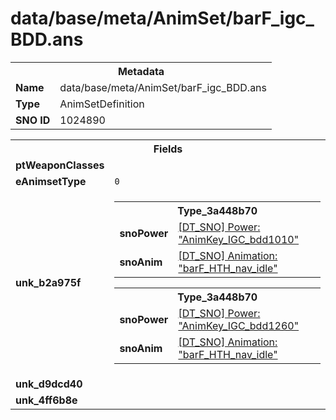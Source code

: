 <h1>data/base/meta/AnimSet/barF_igc_BDD.ans</h1><table><tr><th colspan="100%">Metadata</th></tr><tr><td><b>Name</b></td><td>data/base/meta/AnimSet/barF_igc_BDD.ans</td></tr><tr><td><b>Type</b></td><td>AnimSetDefinition</td></tr><tr><td><b>SNO ID</b></td><td>1024890</td></tr></table>

<table><tr><th colspan="100%">Fields</th></tr><tr><td><b>ptWeaponClasses</b></td><td></td></tr><tr><td><b>eAnimsetType</b></td><td><code>0</code></td></tr><tr><td><b>unk_b2a975f</b></td><td><table><tr><th colspan="100%">Type_3a448b70</th></tr><tr><td><b>snoPower</b></td><td><a href="..\Power\AnimKey_IGC_bdd1010.pow">[DT_SNO] Power: "AnimKey_IGC_bdd1010"</a></td></tr><tr><td><b>snoAnim</b></td><td><a href="..\Anim\barF_HTH_nav_idle.ani">[DT_SNO] Animation: "barF_HTH_nav_idle"</a></td></tr></table>


<table><tr><th colspan="100%">Type_3a448b70</th></tr><tr><td><b>snoPower</b></td><td><a href="..\Power\AnimKey_IGC_bdd1260.pow">[DT_SNO] Power: "AnimKey_IGC_bdd1260"</a></td></tr><tr><td><b>snoAnim</b></td><td><a href="..\Anim\barF_HTH_nav_idle.ani">[DT_SNO] Animation: "barF_HTH_nav_idle"</a></td></tr></table>


</td></tr><tr><td><b>unk_d9dcd40</b></td><td></td></tr><tr><td><b>unk_4ff6b8e</b></td><td></td></tr></table>

